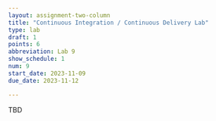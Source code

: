 ```yaml
---
layout: assignment-two-column
title: "Continuous Integration / Continuous Delivery Lab"
type: lab
draft: 1
points: 6
abbreviation: Lab 9
show_schedule: 1
num: 9
start_date: 2023-11-09
due_date: 2023-11-12

---
```

TBD